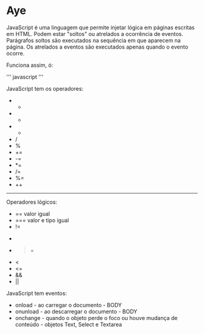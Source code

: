 # Aye

JavaScript é uma linguagem que permite injetar lógica em páginas escritas em HTML.
Podem estar "soltos" ou atrelados a ocorrência de eventos.
Parágrafos soltos são executados na sequência em que aparecem na página.
Os atrelados a eventos são executados apenas quando o evento ocorre.

Funciona assim, ó:

''' javascript
    <SCRIPT>
        /* aqui vem código, às vezes */
        // é
    </SCRIPT>
'''

JavaScript tem os operadores:
- +
- -
- *
- /
- %
- +=
- -=
- *=
- /=
- %=
- ++
- --

Operadores lógicos:
- == valor igual
- === valor e tipo igual
- !=
- >
- >=
- <
- <=
- &&
- ||

JavaScript tem eventos:
- onload - ao carregar o documento - BODY
- onunload - ao descarregar o documento - BODY
- onchange - quando o objeto perde o foco ou houve mudança de conteúdo - objetos Text, Select e Textarea
